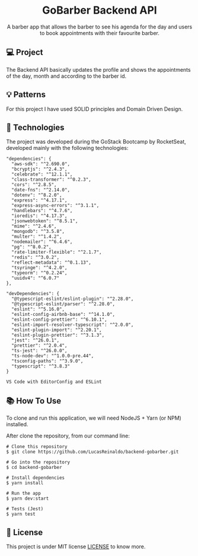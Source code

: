 <h1 align="center">GoBarber Backend API</h1>
<p align="center">A barber app that allows the barber to see his agenda for the day and users to book appointments with their favourite barber.</p>

## 💻 Project

The Backend API basically updates the profile and shows the appointments of the day, month and according to the barber id.

## 💡 Patterns

For this project I have used SOLID principles and Domain Driven Design.

## 🚀 Technologies

The project was developed during the GoStack Bootcamp by RocketSeat, developed mainly with the following technologies:

```
"dependencies": {
  "aws-sdk": "^2.690.0",
  "bcryptjs": "^2.4.3",
  "celebrate": "^12.1.1",
  "class-transformer": "^0.2.3",
  "cors": "^2.8.5",
  "date-fns": "^2.14.0",
  "dotenv": "^8.2.0",
  "express": "^4.17.1",
  "express-async-errors": "^3.1.1",
  "handlebars": "^4.7.6",
  "ioredis": "^4.17.3",
  "jsonwebtoken": "^8.5.1",
  "mime": "^2.4.6",
  "mongodb": "^3.5.8",
  "multer": "^1.4.2",
  "nodemailer": "^6.4.6",
  "pg": "^8.0.2",
  "rate-limiter-flexible": "^2.1.7",
  "redis": "^3.0.2",
  "reflect-metadata": "^0.1.13",
  "tsyringe": "^4.2.0",
  "typeorm": "^0.2.24",
  "uuidv4": "^6.0.7"
},

"devDependencies": {
  "@typescript-eslint/eslint-plugin": "^2.28.0",
  "@typescript-eslint/parser": "^2.28.0",
  "eslint": "^5.16.0",
  "eslint-config-airbnb-base": "^14.1.0",
  "eslint-config-prettier": "^6.10.1",
  "eslint-import-resolver-typescript": "^2.0.0",
  "eslint-plugin-import": "^2.20.1",
  "eslint-plugin-prettier": "^3.1.3",
  "jest": "^26.0.1",
  "prettier": "^2.0.4",
  "ts-jest": "^26.0.0",
  "ts-node-dev": "^1.0.0-pre.44",
  "tsconfig-paths": "^3.9.0",
  "typescript": "^3.8.3"
}

VS Code with EditorConfig and ESLint
```

## 📚 How To Use

To clone and run this application, we will need NodeJS + Yarn (or NPM) installed.

After clone the repository, from our command line:

```
# Clone this repository
$ git clone https://github.com/LucasReinaldo/backend-gobarber.git

# Go into the repository
$ cd backend-gobarber

# Install dependencies
$ yarn install

# Run the app
$ yarn dev:start

# Tests (Jest)
$ yarn test
```

## 📖 License

This project is under MIT license [LICENSE](LICENSE.md) to know more.
